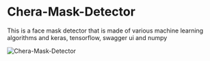 # Chera-Mask-Detector

This is a face mask detector that is made of various machine learning algorithms and keras, tensorflow, swagger ui and numpy

![Chera-Mask-Detector](https://socialify.git.ci/Ayush7614/Chera-Mask-Detector/image?forks=1&issues=1&language=1&owner=1&pattern=Brick%20Wall&pulls=1&stargazers=1&theme=Dark)

